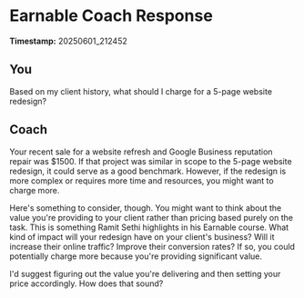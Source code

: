 # Earnable Coach Response

**Timestamp:** 20250601_212452

## You

Based on my client history, what should I charge for a 5-page website redesign?

## Coach

Your recent sale for a website refresh and Google Business reputation repair was $1500. If that project was similar in scope to the 5-page website redesign, it could serve as a good benchmark. However, if the redesign is more complex or requires more time and resources, you might want to charge more.

Here's something to consider, though. You might want to think about the value you're providing to your client rather than pricing based purely on the task. This is something Ramit Sethi highlights in his Earnable course. What kind of impact will your redesign have on your client's business? Will it increase their online traffic? Improve their conversion rates? If so, you could potentially charge more because you're providing significant value.

I'd suggest figuring out the value you're delivering and then setting your price accordingly. How does that sound?
